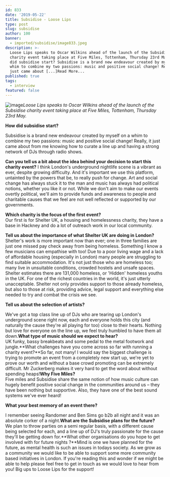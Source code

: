 ```yaml
---
id: 833
date: '2019-05-22'
title: Subsidise - Loose Lips
type: post
slug: subsidise
author: 100
banner:
  - imported/subsidise/image833.jpeg
description: >-
  Loose Lips speaks to Oscar Wilkins ahead of the launch of the Subsidise
  charity event taking place at Five Miles, Tottenham, Thursday 23rd May. How
  did subsidise start? Subsidise is a brand new endeavour created by myself on a
  whim to combine my two passions: music and positive social change! Really, it
  just came about [...]Read More...
published: true
tags:
  - interview
featured: false
---
```

![image](../imported/subsidise/image833.jpeg)_Loose Lips speaks to Oscar Wilkins ahead of the launch of the Subsidise charity event taking place at Five Miles, Tottenham, Thursday 23rd May._

**How did subsidise start?**  
  
Subsidise is a brand new endeavour created by myself on a whim to combine my two passions: music and positive social change! Really, it just came about from me knowing how to curate a line up and having a strong network of DJs through radio shows.

**Can you tell us a bit about the idea behind your decision to start this charity event?** I think London's underground nightlife scene is a vibrant as ever, despite growing difficulty. And it's important we use this platform, untainted by the powers that be, to really push for change. Art and social change has always stuck it to the man and music has always had political notions, whether you like it or not. While we don't aim to make our events overtly political, we'll aim to provide funds and awareness to people and charitable causes that we feel are not well reflected or supported by our governments.  
  
**Which charity is the focus of the first event?**  
Our first is for Shelter UK, a housing and homelessness charity, they have a base in Hackney and do a lot of outreach work in our local community.  
  
**Tell us about the importance of what Shelter UK are doing in London?**  
Shelter's work is more important now than ever; one in three families are just one missed pay check away from being homeless. Something I know a few musicians can empathise with too! Due to a poor living wage and a lack of affordable housing (especially in London) many people are struggling to find suitable accommodation. It's not just those who are homeless too; many live in unsuitable conditions, crowded hostels and unsafe spaces. Shelter estimates there are 131,000 homeless, or 'Hidden' homeless youths in the UK. For one of the richest countries in the world, it's just utterly unacceptable. Shelter not only provides support to those already homeless, but also to those at risk, providing advice, legal support and everything else needed to try and combat the crisis we see.  
  
**Tell us about the selection of artists?**

We've got a top class line up of DJs who are tearing up London's underground scene right now, each and everyone holds this city (and naturally the cause they're all playing for too) close to their hearts. Nothing but love for everyone on the line up, we feel truly humbled to have them all down.**What type of music should we expect to hear?**  
UK funky, bassy breakbeats and some pedal to the metal footwork and jungle.**What challenges have you come across so far with running a charity event?**So far, not many! I would say the biggest challenge is trying to promote an event from a completely new start up, we're yet to prove our worth and without a base crowd promoting can be extremely difficult. Mr Zuckerberg makes it very hard to get the word about without spending heaps!**Why Five Miles?**  
Five miles and Subsidise share the same notion of how music culture can hugely benefit positive social change in the communities around us – they have been nothing but supportive. Also, they have one of the best sound systems we've ever heard!  
  
**What your best memory of an event there?**

I remember seeing Randomer and Ben Sims go b2b all night and it was an absolute corker of a night.**What are the Subsidise plans for the future?**  
We plan to throw parties on a semi regular basis, with a different cause being selected for each, and a line up of DJ's truly passionate for the cause they'll be getting down for.**What other organisations do you hope to get involved with for future nights ?**Mind is one we have planned for the future, as mental health is such an issues in todays society. As we grow as a community we would like to be able to support some more community based initiatives in London. If you're reading this and wonder if we might be able to help please feel free to get in touch as we would love to hear from you! Big ups to Loose Lips for the support!